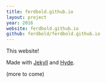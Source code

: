 ```yaml
---
title: ferdbold.github.io
layout: project
year: 2016
website: ferdbold.github.io
github: ferdbold/ferdbold.github.io
---
```


This website!  

Made with [Jekyll](http://jekyllrb.com) and [Hyde](http://hyde.getpoole.com).  

(more to come)